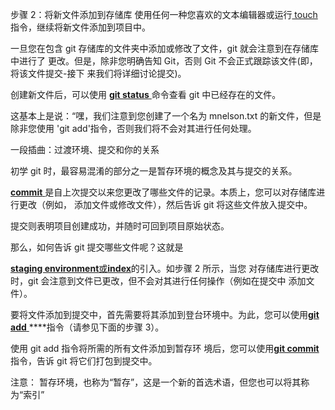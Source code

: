 步骤 2：将新文件添加到存储库 使用任何一种您喜欢的文本编辑器或运行[ touch](http://linux.die.net/man/1/touch) 指令，继续将新文件添加到项目中。

 

 

 

 

一旦您在包含 git 存储库的文件夹中添加或修改了文件，git 就会注意到在存储库中进行了 更改。但是，除非您明确告知 Git，否则 Git 不会正式跟踪该文件(即，将该文件提交-接下 来我们将详细讨论提交)。

 

创建新文件后，可以使用 [**git status** ](http://git-scm.com/docs/git-status)命令查看 git 中已经存在的文件。

 

这基本上是说：“嘿，我们注意到您创建了一个名为 mnelson.txt 的新文件，但是除非您使用 'git add'指令，否则我们将不会对其进行任何处理。

 

 

 

 

一段插曲：过渡环境、提交和你的关系 

 

初学 git 时，最容易混淆的部分之一是暂存环境的概念及其与提交的关系。

 

[**commit** ](http://git-scm.com/docs/git-commit)是自上次提交以来您更改了哪些文件的记录。本质上，您可以对存储库进行更改（例如， 添加文件或修改文件），然后告诉 git 将这些文件放入提交中。

 

提交则表明项目创建成功，并随时可回到项目原始状态。

 

那么，如何告诉 git 提交哪些文件呢？这就是

 

[**staging environment**或**index**](https://git-scm.com/book/en/v2/Getting-Started-Git-Basics)的引入。如步骤 2 所示，当您 对存储库进行更改时，git 会注意到文件已更改，但不会对其进行任何操作（例如在提交中 添加文件）。    

 

要将文件添加到提交中，首先需要将其添加到登台环境中。为此，您可以使用[**git add**  ](http://git-scm.com/docs/git-add)**<filename>**指令（请参见下面的步骤 3）。

 

使用 git add 指令将所需的所有文件添加到暂存环 境后，您可以使用[**git commit**](http://git-scm.com/docs/git-commit)指令，告诉 git 将它们打包到提交中。

 

注意： 暂存环境，也称为“暂存”，这是一个新的首选术语，但您也可以将其称为“索引”